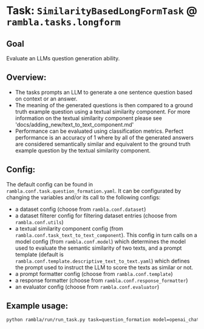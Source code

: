 # Task: `SimilarityBasedLongFormTask` @ `rambla.tasks.longform`

## Goal
Evaluate an LLMs question generation ability.

## Overview: 
- The tasks prompts an LLM to generate a one sentence question based on context or an answer.
- The meaning of the generated questions is then compared to a ground truth example question using a textual similarity component. For more information on the textual similarity component please see 'docs/adding_new/text_to_text_component.md'
- Performance can be evaluated using classification metrics. Perfect performance is an accuracy of 1 where by all of the generated answers are considered semantically similar and equivalent to the ground truth example question by the textual similarity component. 

## Config:
The default config can be found in `rambla.conf.task.question_formation.yaml`. It can be configurated by changing the variables and/or its call to the following configs:
- a dataset config (choose from `rambla.conf.dataset`)
- a dataset filterer config for filtering dataset entries (choose from `rambla.conf.utils`)
- a textual similarity component config (from `rambla.conf.task_text_to_text_component`). This config in turn calls on a model config (from `rambla.conf.model`) which determines the model used to evaluate the semantic similarity of two texts, and a prompt template (default is `rambla.conf.template.descriptive_text_to_text.yaml`) which defines the prompt used to instruct the LLM to score the texts as similar or not.
- a prompt formatter config (choose from `rambla.conf.template`)
- a response formatter (choose from `rambla.conf.response_formatter`)
- an evaluator config (choose from `rambla.conf.evaluator`)

## Example usage:
```bash
python rambla/run/run_task.py task=question_formation model=openai_chat
```
